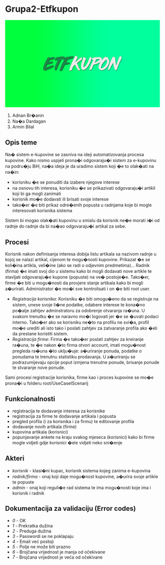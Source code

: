 # Grupa2-Etfkupon


![Alt text](LogoEKupovina.jpg?raw=true)

1. Adnan Br�anin
2. Na�a Dardagan
3. Armin Bilal

## Opis teme 

Na� sistem e-kupovine se zasniva na ideji automatizovanja procesa kupovine. 
Kako nismo uspjeli prona�i odgovaraju�i sistem za e-kupovinu na podru�ju BiH, na�a ideja je da uradimo sistem koji �e to olak�ati na na�in: 
- korisniku �e se ponuditi da izabere njegove interese
- na osnovu tih interesa, korisniku �e se prikazivati odgovaraju�i artikli koji bi ga mogli zanimati
- korisnik mo�e dodavati ili brisati svoje interese
- tako�er �e biti prikaz odre�enih popusta u radnjama koje bi mogle interesovati korisnika sistema

Sistem bi mogao olak�ati kupovinu u smislu da korisnik ne�e morati i�i od radnje do radnje da bi na�ao odgovaraju�i artikal za sebe. 

## Procesi

Korisnik nakon definisanja interesa dobija listu artikala sa nazivom radnje u kojoj se nalazi artikal, cijenom te mogu�nosti kupovine. 
Prikazat �e se koli�ina artikla, veli�ine (ako se radi o odjevnim predmetima)... 
Radnik (firma) �e imati svoj dio u sistemu kako bi mogli dodavati nove artikle te stavljati odgovaraju�e kupone (popuste) na ve� postoje�e. 
Tako�er, firme �e biti u mogu�nosti da provjere stanje artikala kako bi mogli a�urirati.
Administrator �e mo�i sve kontrolisati i on �e biti root user. 

- *Registracija korisnika*:
Korisniku �e biti omogu�eno da se registruje na sistem, unese svoje li�ne podatke, odabere interese te kona�no po�alje zahtjev adminstratoru 
za odobrenje otvaranja ra�una. U svakom trenutku �e se naravno mo�i logovati jer �e se �uvati podaci interno. Tako�er ako se korisniku ne�to 
na profilu ne svi�a, profil mo�e urediti ali isto tako i poslati zahtjev za zatvaranje profila ako �eli da prestane koristiti sistem. 
- *Registracija firme*:
Firma �e tako�er poslati zahtjev za kreiranje ra�una, te �e nakon �to firma otvori account, imati mogu�nost pregleda ra�una �to uklju�uje: 
a�uriranje ponuda, podatke o ponudama te trenutnu statistiku prodavanja. U a�uriranju se podrazumijevaju opcije poput izmjena trenutne ponude, 
brisanje ponude te stvaranje nove ponude. 

Sami procesi registracije korisnika, firme kao i proces kupovine se mo�e prona�i u folderu root/UseCaseIScenarij

## Funkcionalnosti
- registracija te dodavanje interesa za korisnike
- registracija za firme te dodavanje artikala i popusta
- pregled profila (i za korisnika i za firmu) te editovanje profila
- dodavanje novih artikala (firme)
- kupovina artikala (korisnici)
- popunjavanje ankete na kraju svakog mjeseca (korisnici) kako bi firme mogle vidjeti gdje korisnici �ele vidjeti neko sni�enje

## Akteri
- *korisnik* - klasi�ni kupac, korisnik sistema kojeg zanima e-kupovina
- *radnik/firma* - onaj koji daje mogu�nost kupovine, a�urira svoje artikle te popuste 
- *admin* - onaj koji reguli�e rad sistema te ima mogu�nosti koje ima i korisnik i radnik

## Dokumentacija za validaciju (Error codes)
- *0* - OK
- *1* - Prekratka dužina
- *2* - Preduga dužina
- *3* - Passwordi se ne poklapaju
- *4* - Email već postoji 
- *5* - Polje ne može biti prazno
- *6* - Brojčana vrijednost je manja od očekivane
- *7* - Brojčana vrijednost je veća od očekivane 